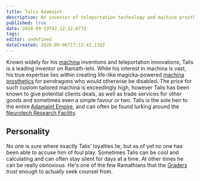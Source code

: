 ```yaml
---
title: Talis Adamaint
description: An inventor of teleportation technology and machina prosthetics.
published: true
date: 2020-09-19T02:12:12.077Z
tags: 
editor: undefined
dateCreated: 2020-09-06T17:12:42.139Z
---
```


Known widely for his [machina](/machina "wikilink") inventions and teleportation innovations, Talis is a leading inventor on Ramath-lehi. While his interest in machina is vast, his true expertise lies within creating life-like magicka-powered [machina prosthetics](/machina-prosthetics "wikilink") for pendragons who would otherwise be disabled. The price for such custom tailored machina is exceedingly high, however Talis has been known to give potential clients deals, as well as trade services for other goods and sometimes even a simple favour or two. Talis is the sole heir to the entire [Adamaint Empire](/adamaint-empire "wikilink"), and can often be found lurking around the [Neurotech Research Facility](/neurotech-research-facility "wikilink").

## Personality

No one is sure where exactly Talis' loyalties lie, but as of yet no one has been able to accuse him of foul play. Sometimes Talis can be cool and calculating and can often stay silent for days at a time. At other times he can be really obnoxious. He's one of the few Ramathians that the [Graders](/genealogy/grader) *trust* enough to actually seek counsel from.